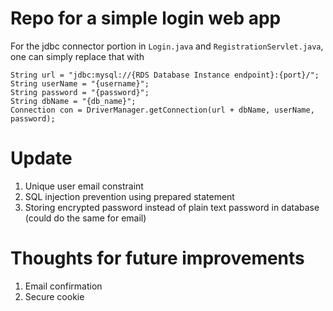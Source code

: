 # Repo for a simple login web app

For the jdbc connector portion in `Login.java` and `RegistrationServlet.java`, one can simply replace that with 

    String url = "jdbc:mysql://{RDS Database Instance endpoint}:{port}/";
    String userName = "{username}";
    String password = "{password}";
    String dbName = "{db_name}"; 
    Connection con = DriverManager.getConnection(url + dbName, userName, password);

# Update
1. Unique user email constraint 
2. SQL injection prevention using prepared statement
3. Storing encrypted password instead of plain text password in database (could do the same for email)

# Thoughts for future improvements
1. Email confirmation
2. Secure cookie
